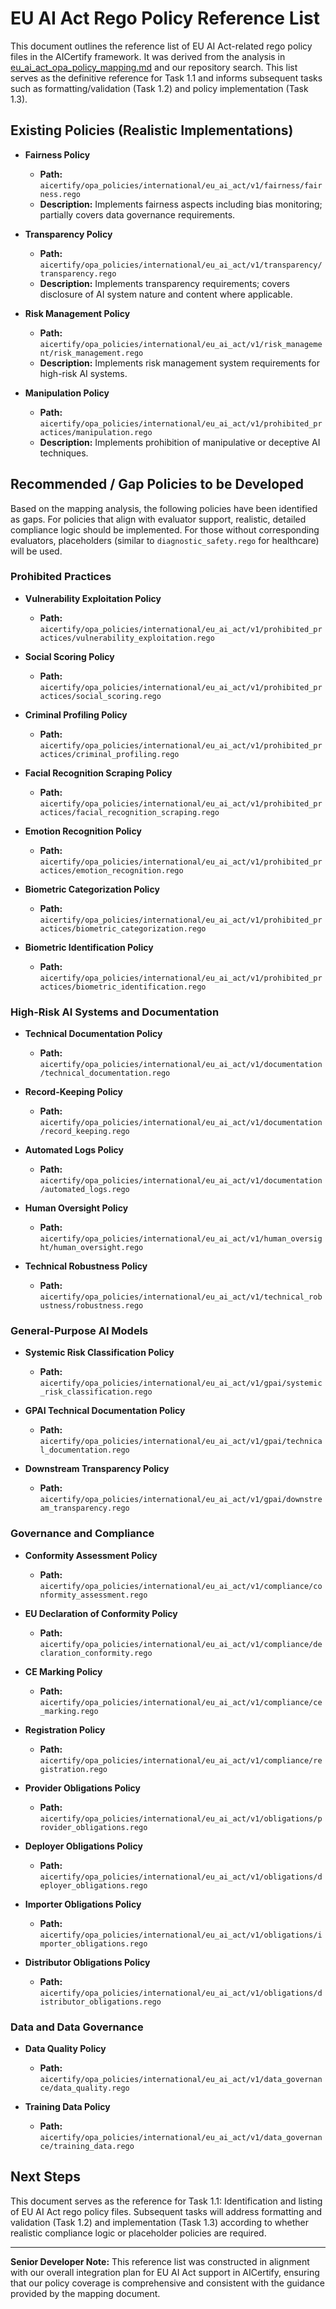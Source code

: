 # EU AI Act Rego Policy Reference List

This document outlines the reference list of EU AI Act-related rego policy files in the AICertify framework. It was derived from the analysis in [eu_ai_act_opa_policy_mapping.md](../docs/eu_ai_act_opa_policy_mapping.md) and our repository search. This list serves as the definitive reference for Task 1.1 and informs subsequent tasks such as formatting/validation (Task 1.2) and policy implementation (Task 1.3).

## Existing Policies (Realistic Implementations)

- **Fairness Policy**
  - **Path:** `aicertify/opa_policies/international/eu_ai_act/v1/fairness/fairness.rego`
  - **Description:** Implements fairness aspects including bias monitoring; partially covers data governance requirements.

- **Transparency Policy**
  - **Path:** `aicertify/opa_policies/international/eu_ai_act/v1/transparency/transparency.rego`
  - **Description:** Implements transparency requirements; covers disclosure of AI system nature and content where applicable.

- **Risk Management Policy**
  - **Path:** `aicertify/opa_policies/international/eu_ai_act/v1/risk_management/risk_management.rego`
  - **Description:** Implements risk management system requirements for high-risk AI systems.

- **Manipulation Policy**
  - **Path:** `aicertify/opa_policies/international/eu_ai_act/v1/prohibited_practices/manipulation.rego`
  - **Description:** Implements prohibition of manipulative or deceptive AI techniques.

## Recommended / Gap Policies to be Developed

Based on the mapping analysis, the following policies have been identified as gaps. For policies that align with evaluator support, realistic, detailed compliance logic should be implemented. For those without corresponding evaluators, placeholders (similar to `diagnostic_safety.rego` for healthcare) will be used.

### Prohibited Practices

- **Vulnerability Exploitation Policy**
  - **Path:** `aicertify/opa_policies/international/eu_ai_act/v1/prohibited_practices/vulnerability_exploitation.rego`

- **Social Scoring Policy**
  - **Path:** `aicertify/opa_policies/international/eu_ai_act/v1/prohibited_practices/social_scoring.rego`

- **Criminal Profiling Policy**
  - **Path:** `aicertify/opa_policies/international/eu_ai_act/v1/prohibited_practices/criminal_profiling.rego`

- **Facial Recognition Scraping Policy**
  - **Path:** `aicertify/opa_policies/international/eu_ai_act/v1/prohibited_practices/facial_recognition_scraping.rego`

- **Emotion Recognition Policy**
  - **Path:** `aicertify/opa_policies/international/eu_ai_act/v1/prohibited_practices/emotion_recognition.rego`

- **Biometric Categorization Policy**
  - **Path:** `aicertify/opa_policies/international/eu_ai_act/v1/prohibited_practices/biometric_categorization.rego`

- **Biometric Identification Policy**
  - **Path:** `aicertify/opa_policies/international/eu_ai_act/v1/prohibited_practices/biometric_identification.rego`

### High-Risk AI Systems and Documentation

- **Technical Documentation Policy**
  - **Path:** `aicertify/opa_policies/international/eu_ai_act/v1/documentation/technical_documentation.rego`

- **Record-Keeping Policy**
  - **Path:** `aicertify/opa_policies/international/eu_ai_act/v1/documentation/record_keeping.rego`

- **Automated Logs Policy**
  - **Path:** `aicertify/opa_policies/international/eu_ai_act/v1/documentation/automated_logs.rego`

- **Human Oversight Policy**
  - **Path:** `aicertify/opa_policies/international/eu_ai_act/v1/human_oversight/human_oversight.rego`

- **Technical Robustness Policy**
  - **Path:** `aicertify/opa_policies/international/eu_ai_act/v1/technical_robustness/robustness.rego`

### General-Purpose AI Models

- **Systemic Risk Classification Policy**
  - **Path:** `aicertify/opa_policies/international/eu_ai_act/v1/gpai/systemic_risk_classification.rego`

- **GPAI Technical Documentation Policy**
  - **Path:** `aicertify/opa_policies/international/eu_ai_act/v1/gpai/technical_documentation.rego`

- **Downstream Transparency Policy**
  - **Path:** `aicertify/opa_policies/international/eu_ai_act/v1/gpai/downstream_transparency.rego`

### Governance and Compliance

- **Conformity Assessment Policy**
  - **Path:** `aicertify/opa_policies/international/eu_ai_act/v1/compliance/conformity_assessment.rego`

- **EU Declaration of Conformity Policy**
  - **Path:** `aicertify/opa_policies/international/eu_ai_act/v1/compliance/declaration_conformity.rego`

- **CE Marking Policy**
  - **Path:** `aicertify/opa_policies/international/eu_ai_act/v1/compliance/ce_marking.rego`

- **Registration Policy**
  - **Path:** `aicertify/opa_policies/international/eu_ai_act/v1/compliance/registration.rego`

- **Provider Obligations Policy**
  - **Path:** `aicertify/opa_policies/international/eu_ai_act/v1/obligations/provider_obligations.rego`

- **Deployer Obligations Policy**
  - **Path:** `aicertify/opa_policies/international/eu_ai_act/v1/obligations/deployer_obligations.rego`

- **Importer Obligations Policy**
  - **Path:** `aicertify/opa_policies/international/eu_ai_act/v1/obligations/importer_obligations.rego`

- **Distributor Obligations Policy**
  - **Path:** `aicertify/opa_policies/international/eu_ai_act/v1/obligations/distributor_obligations.rego`

### Data and Data Governance

- **Data Quality Policy**
  - **Path:** `aicertify/opa_policies/international/eu_ai_act/v1/data_governance/data_quality.rego`

- **Training Data Policy**
  - **Path:** `aicertify/opa_policies/international/eu_ai_act/v1/data_governance/training_data.rego`

## Next Steps

This document serves as the reference for Task 1.1: Identification and listing of EU AI Act rego policy files. Subsequent tasks will address formatting and validation (Task 1.2) and implementation (Task 1.3) according to whether realistic compliance logic or placeholder policies are required.

---

**Senior Developer Note:**
This reference list was constructed in alignment with our overall integration plan for EU AI Act support in AICertify, ensuring that our policy coverage is comprehensive and consistent with the guidance provided by the mapping document. 